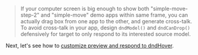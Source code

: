 > If your computer screen is big enough to show both "simple-move-step-2" and "simple-move" demo apps within same frame, you can actually drag box from one app to the other, and generate cross-talk. To avoid cross-talk in your app, design `dndModel()` and `dndCanDrop()` defensively for target to only respond to its interested source model.

Next, let's see how to [customize preview and respond to dndHover](#/customize-preview-and-hover).
